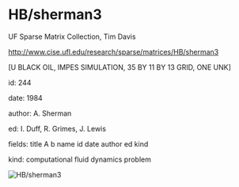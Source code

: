 # HB/sherman3

 UF Sparse Matrix Collection, Tim Davis

 http://www.cise.ufl.edu/research/sparse/matrices/HB/sherman3

 [U BLACK OIL, IMPES SIMULATION,         35 BY 11 BY 13 GRID, ONE  UNK]

 id: 244

 date: 1984

 author: A. Sherman

 ed: I. Duff, R. Grimes, J. Lewis

 fields: title A b name id date author ed kind

 kind: computational fluid dynamics problem

![HB/sherman3](http://www2.research.att.com/~yifanhu/GALLERY/GRAPHS/GIF_SMALL/HB@sherman3.gif)